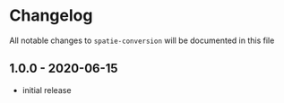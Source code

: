 # Changelog

All notable changes to `spatie-conversion` will be documented in this file

## 1.0.0 - 2020-06-15

- initial release
